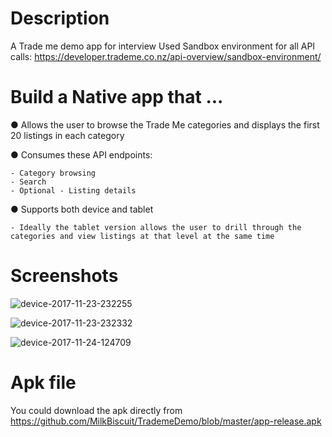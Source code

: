 # Description
A Trade me demo app for interview
Used Sandbox environment for all API calls:
https://developer.trademe.co.nz/api-overview/sandbox-environment/

# Build a Native app that ...
● Allows the user to browse the Trade Me categories and displays the first 20 listings in each category

● Consumes these API endpoints:

    - Category browsing
    - Search
    - Optional - Listing details

● Supports both device and tablet

    - Ideally the tablet version allows the user to drill through the categories and view listings at that level at the same time

# Screenshots
![device-2017-11-23-232255](https://user-images.githubusercontent.com/20746964/33168361-92d0310c-d0a5-11e7-9db8-466f25b1fc87.png)

![device-2017-11-23-232332](https://user-images.githubusercontent.com/20746964/33168362-92fa18aa-d0a5-11e7-8226-2c254f6efb84.png)

![device-2017-11-24-124709](https://user-images.githubusercontent.com/20746964/33190793-b49905c8-d115-11e7-9d12-de1702c48759.png)

# Apk file
You could download the apk directly from
https://github.com/MilkBiscuit/TrademeDemo/blob/master/app-release.apk
